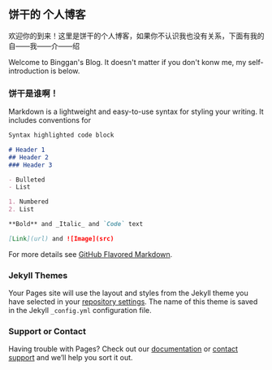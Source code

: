 ## 饼干的 个人博客

欢迎你的到来！这里是饼干的个人博客，如果你不认识我也没有关系，下面有我的自——我——介——绍

Welcome to Binggan's Blog. It doesn't matter if you don't konw me, my self-introduction is below.

### 饼干是谁啊！

Markdown is a lightweight and easy-to-use syntax for styling your writing. It includes conventions for

```markdown
Syntax highlighted code block

# Header 1
## Header 2
### Header 3

- Bulleted
- List

1. Numbered
2. List

**Bold** and _Italic_ and `Code` text

[Link](url) and ![Image](src)
```

For more details see [GitHub Flavored Markdown](https://guides.github.com/features/mastering-markdown/).

### Jekyll Themes

Your Pages site will use the layout and styles from the Jekyll theme you have selected in your [repository settings](https://github.com/Binggan233/blog/settings). The name of this theme is saved in the Jekyll `_config.yml` configuration file.

### Support or Contact

Having trouble with Pages? Check out our [documentation](https://help.github.com/categories/github-pages-basics/) or [contact support](https://github.com/contact) and we’ll help you sort it out.
